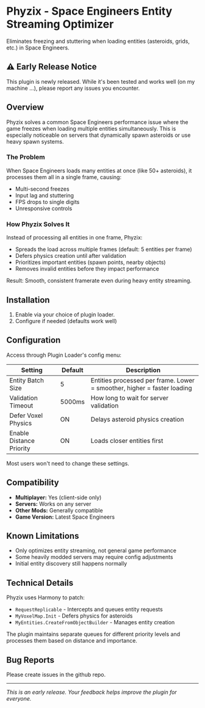 # Phyzix - Space Engineers Entity Streaming Optimizer

Eliminates freezing and stuttering when loading entities (asteroids, grids, etc.) in Space Engineers.

## ⚠️ Early Release Notice
This plugin is newly released. While it's been tested and works well (on my machine ...), please report any issues you encounter.

## Overview

Phyzix solves a common Space Engineers performance issue where the game freezes when loading multiple entities simultaneously. This is especially noticeable on servers that dynamically spawn asteroids or use heavy spawn systems.

### The Problem
When Space Engineers loads many entities at once (like 50+ asteroids), it processes them all in a single frame, causing:
- Multi-second freezes
- Input lag and stuttering  
- FPS drops to single digits
- Unresponsive controls

### How Phyzix Solves It
Instead of processing all entities in one frame, Phyzix:
- Spreads the load across multiple frames (default: 5 entities per frame)
- Defers physics creation until after validation
- Prioritizes important entities (spawn points, nearby objects)
- Removes invalid entities before they impact performance

Result: Smooth, consistent framerate even during heavy entity streaming.

## Installation

1. Enable via your choice of plugin loader.
2. Configure if needed (defaults work well)


## Configuration

Access through Plugin Loader's config menu:

| Setting | Default | Description |
|---------|---------|-------------|
| Entity Batch Size | 5 | Entities processed per frame. Lower = smoother, higher = faster loading |
| Validation Timeout | 5000ms | How long to wait for server validation |
| Defer Voxel Physics | ON | Delays asteroid physics creation |
| Enable Distance Priority | ON | Loads closer entities first |

Most users won't need to change these settings.

## Compatibility

- **Multiplayer:** Yes (client-side only)
- **Servers:** Works on any server
- **Other Mods:** Generally compatible
- **Game Version:** Latest Space Engineers

## Known Limitations

- Only optimizes entity streaming, not general game performance
- Some heavily modded servers may require config adjustments
- Initial entity discovery still happens normally

## Technical Details

Phyzix uses Harmony to patch:
- `RequestReplicable` - Intercepts and queues entity requests
- `MyVoxelMap.Init` - Defers physics for asteroids
- `MyEntities.CreateFromObjectBuilder` - Manages entity creation

The plugin maintains separate queues for different priority levels and processes them based on distance and importance.

## Bug Reports

Please create issues in the github repo.

---

*This is an early release. Your feedback helps improve the plugin for everyone.*